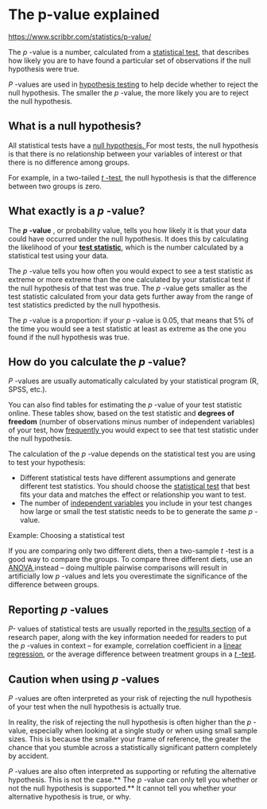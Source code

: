 # The p-value explained

https://www.scribbr.com/statistics/p-value/

The  *p* -value is a number, calculated from a [statistical test](https://www.scribbr.com/statistics/statistical-tests/), that describes how likely you are to have found a particular set of observations if the null hypothesis were true.

*P* -values are used in [hypothesis testing](https://www.scribbr.com/statistics/hypothesis-testing/) to help decide whether to reject the null hypothesis. The smaller the  *p* -value, the more likely you are to reject the null hypothesis.

## What is a null hypothesis?

All statistical tests have a [null hypothesis. ](https://www.scribbr.com/statistics/hypothesis-testing/)For most tests, the null hypothesis is that there is no relationship between your variables of interest or that there is no difference among groups.

For example, in a two-tailed [ *t* -test](https://www.scribbr.com/statistics/t-test/), the null hypothesis is that the difference between two groups is zero.

## What exactly is a  *p* -value?

The  ***p***  **-value** , or probability value, tells you how likely it is that your data could have occurred under the null hypothesis. It does this by calculating the likelihood of your [**test statistic**](https://www.scribbr.com/statistics/test-statistic/), which is the number calculated by a statistical test using your data.

The  *p* -value tells you how often you would expect to see a test statistic as extreme or more extreme than the one calculated by your statistical test if the null hypothesis of that test was true. The  *p* -value gets smaller as the test statistic calculated from your data gets further away from the range of test statistics predicted by the null hypothesis.

The  *p* -value is a proportion: if your  *p* -value is 0.05, that means that 5% of the time you would see a test statistic at least as extreme as the one you found if the null hypothesis was true.

## How do you calculate the  *p* -value?

*P* -values are usually automatically calculated by your statistical program (R, SPSS, etc.).

You can also find tables for estimating the  *p* -value of your test statistic online. These tables show, based on the test statistic and **degrees of freedom** (number of observations minus number of independent variables) of your test, how [frequently ](https://www.scribbr.com/frequently-asked-questions/main-types-of-descriptive-statistics/)you would expect to see that test statistic under the null hypothesis.

The calculation of the  *p* -value depends on the statistical test you are using to test your hypothesis:

* Different statistical tests have different assumptions and generate different test statistics. You should choose the [statistical test](https://www.scribbr.com/statistics/statistical-tests/) that best fits your data and matches the effect or relationship you want to test.
* The number of [independent variables](https://www.scribbr.com/methodology/independent-and-dependent-variables/) you include in your test changes how large or small the test statistic needs to be to generate the same  *p* -value.


Example: Choosing a statistical test

If you are comparing only two different diets, then a two-sample  *t* -test is a good way to compare the groups. To compare three different diets, use an [ANOVA ](http://www.sthda.com/english/wiki/one-way-anova-test-in-r)instead – doing multiple pairwise comparisons will result in artificially low  *p* -values and lets you overestimate the significance of the difference between groups.



## Reporting  *p* -values

*P-* values of statistical tests are usually reported in the[ results section](https://www.scribbr.com/dissertation/results/) of a research paper, along with the key information needed for readers to put the  *p* -values in context – for example, correlation coefficient in a [linear regression](https://www.scribbr.com/statistics/simple-linear-regression/), or the average difference between treatment groups in a [ *t* -test](https://www.scribbr.com/statistics/t-test/).


## Caution when using  *p* -values

*P* -values are often interpreted as your risk of rejecting the null hypothesis of your test when the null hypothesis is actually true.

In reality, the risk of rejecting the null hypothesis is often higher than the  *p* -value, especially when looking at a single study or when using small sample sizes. This is because the smaller your frame of reference, the greater the chance that you stumble across a statistically significant pattern completely by accident.

*P* -values are also often interpreted as supporting or refuting the alternative hypothesis. This is not the case.** The  *p* -value can only tell you whether or not the null hypothesis is supported.** It cannot tell you whether your alternative hypothesis is true, or why.
